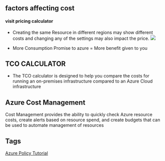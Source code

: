 ## factors affecting cost

#### visit pricing calculator 
- Creating the same Resource in different regions may show different costs and changing any of the settings may also impact the price.
![](https://docs.microsoft.com/en-gb/learn/wwl-azure/describe-cost-management-azure/media/virtual-machine-settings-519925fc.png)

- More Consumption Promise to azure = More benefit given to you

## TCO CALCULATOR
- The TCO calculator is designed to help you compare the costs for running an on-premises infrastructure compared to an Azure Cloud infrastructure

## Azure Cost Management
Cost Management provides the ability to quickly check Azure resource costs, create alerts based on resource spend, and create budgets that can be used to automate management of resources

## Tags 

[Azure Policy Tutorial](https://docs.microsoft.com/en-us/azure/governance/policy/tutorials/create-and-manage)
